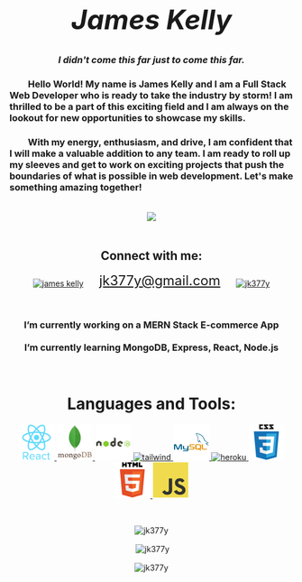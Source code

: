 <h1 align="center" style="font-size: 48px;font-style: italic;">James Kelly</h1>
<h3 align="center" style="font-style: italic;">I didn't come this far just to come this far.</h3>

<h3 align="justified">
&emsp;&emsp;Hello World! My name is James Kelly and I am a Full Stack Web Developer who is ready to take the industry by storm! I am thrilled to be a part of this exciting field and I am always on the lookout for new opportunities to showcase my skills.
</h3>
<h3>
&emsp;&emsp;With my energy, enthusiasm, and drive, I am confident that I will make a valuable addition to any team. I am ready to roll up my sleeves and get to work on exciting projects that push the boundaries of what is possible in web development. Let's make something amazing together!</h3>


<br>
<div align="center">

<img width="150" src="https://komarev.com/ghpvc/?username=jk377y&color=brightgreen&style=plastic">

</div>
<br>


<h2 align="center">Connect with me:</h2>

<div align="center" style="">

<!-- <a href="https://www.linkedin.com/in/james-kelly-b93a94150/" target="blank"><img align="center" src="https://img.icons8.com/external-tal-revivo-color-tal-revivo/24/null/external-linkedin-in-logo-used-for-professional-networking-logo-color-tal-revivo.png" alt="james kelly" height="48" width="48" /></a>&emsp;&emsp;<a>jk377y@gmail.com</a>&emsp;&emsp;<a href="https://www.leetcode.com/jk377y" target="blank"><img align="center" src="https://raw.githubusercontent.com/rahuldkjain/github-profile-readme-generator/master/src/images/icons/Social/leet-code.svg" alt="jk377y" height="48" width="48" /></a> -->
<a href="https://www.linkedin.com/in/james-kelly-b93a94150/" target="blank"><img align="center" src="https://img.icons8.com/external-tal-revivo-color-tal-revivo/24/null/external-linkedin-in-logo-used-for-professional-networking-logo-color-tal-revivo.png" alt="james kelly" height="48" width="48" /></a>&emsp;&emsp;<span style="font-size: 24px;">jk377y@gmail.com</span>&emsp;&emsp;<a href="https://www.leetcode.com/jk377y" target="blank"><img align="center" src="https://raw.githubusercontent.com/rahuldkjain/github-profile-readme-generator/master/src/images/icons/Social/leet-code.svg" alt="jk377y" height="48" width="48" /></a>

</div>
<br>
<h3 align="center">

I’m currently working on a **MERN Stack E-commerce App**
<br>
<br>
I’m currently learning **MongoDB, Express, React, Node.js**
</h3>
<br>
<h1 align="center">Languages and Tools:</h1>
<p align="center"> <a href="https://reactjs.org/" target="_blank" rel="noreferrer"> <img src="https://raw.githubusercontent.com/devicons/devicon/master/icons/react/react-original-wordmark.svg" alt="react" width="64" height="64"/> </a> <a href="https://www.mongodb.com/" target="_blank" rel="noreferrer"> <img src="https://raw.githubusercontent.com/devicons/devicon/master/icons/mongodb/mongodb-original-wordmark.svg" alt="mongodb" width="64" height="64"/> </a> <a href="https://nodejs.org" target="_blank" rel="noreferrer"> <img src="https://raw.githubusercontent.com/devicons/devicon/master/icons/nodejs/nodejs-original-wordmark.svg" alt="nodejs" width="64" height="64"/> </a> <a href="https://tailwindcss.com/" target="_blank" rel="noreferrer"> <img src="https://www.vectorlogo.zone/logos/tailwindcss/tailwindcss-icon.svg" alt="tailwind" width="64" height="64"/> </a> <a href="https://www.mysql.com/" target="_blank" rel="noreferrer"> <img src="https://raw.githubusercontent.com/devicons/devicon/master/icons/mysql/mysql-original-wordmark.svg" alt="mysql" width="64" height="64"/> </a> <a href="https://heroku.com" target="_blank" rel="noreferrer"> <img src="https://www.vectorlogo.zone/logos/heroku/heroku-icon.svg" alt="heroku" width="64" height="64"/> </a> <a href="https://www.w3schools.com/css/" target="_blank" rel="noreferrer"> <img src="https://raw.githubusercontent.com/devicons/devicon/master/icons/css3/css3-original-wordmark.svg" alt="css3" width="64" height="64"/> </a>  <a href="https://www.w3.org/html/" target="_blank" rel="noreferrer"> <img src="https://raw.githubusercontent.com/devicons/devicon/master/icons/html5/html5-original-wordmark.svg" alt="html5" width="64" height="64"/> </a> <a href="https://developer.mozilla.org/en-US/docs/Web/JavaScript" target="_blank" rel="noreferrer"> <img src="https://raw.githubusercontent.com/devicons/devicon/master/icons/javascript/javascript-original.svg" alt="javascript" width="64" height="64"/> </a>      </p>
<br>
<p align="center"><img align="center" src="https://github-readme-stats.vercel.app/api/top-langs?username=jk377y&show_icons=true&locale=en&layout=compact" alt="jk377y" /></p>

<p align="center">&nbsp;<img align="center" src="https://github-readme-stats.vercel.app/api?username=jk377y&show_icons=true&locale=en" alt="jk377y" /></p>

<p align="center"><img align="center" src="https://github-readme-streak-stats.herokuapp.com/?user=jk377y&" alt="jk377y" /></p>
